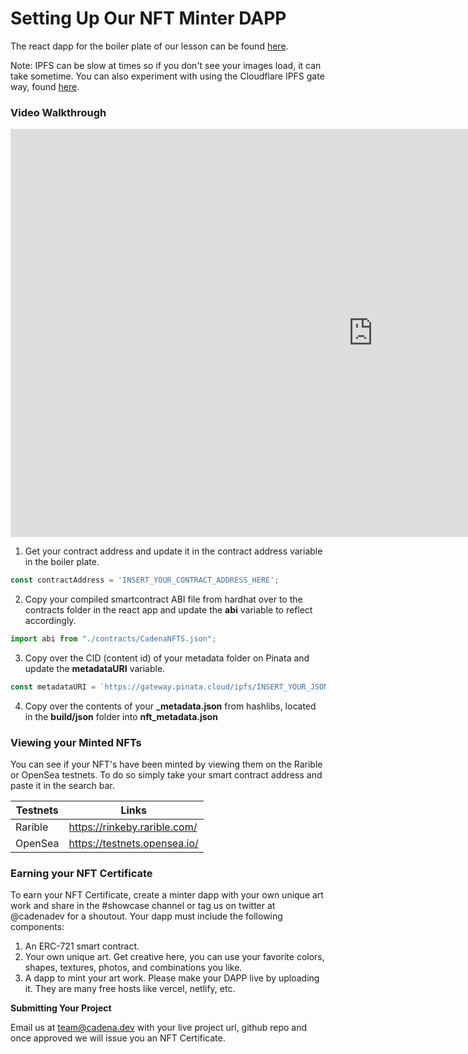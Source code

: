 # Setting Up Our NFT Minter DAPP



The react dapp for the boiler plate of our lesson can be found [here](https://github.com/CadenaDev/cadena_nft_minter_template).

Note: IPFS can be slow at times so if you don't see your images load, it can take sometime. You can also experiment with using the Cloudflare IPFS gate way, found [here](https://developers.cloudflare.com/web3/ipfs-gateway/).  



### Video Walkthrough 

<iframe width="1160" height="653" src="https://www.youtube.com/embed/JXBFrSmYPcQ" title="Creating an NFT Minter DAPP with React" frameborder="0" allow="accelerometer; autoplay; clipboard-write; encrypted-media; gyroscope; picture-in-picture" allowfullscreen></iframe>

1. Get your contract address and update it in the contract address variable in the boiler plate.

```javascript
const contractAddress = 'INSERT_YOUR_CONTRACT_ADDRESS_HERE';
```



2. Copy your compiled smartcontract ABI file from hardhat over to the contracts folder in the react app and update the **abi** variable to reflect accordingly. 

```javascript
import abi from "./contracts/CadenaNFTS.json";
```

3. Copy over the CID (content id) of your metadata folder on Pinata and update the **metadataURI** variable.

```javascript
const metadataURI = `https://gateway.pinata.cloud/ipfs/INSERT_YOUR_JSON_CID_HERE/${tokenId}.json`
```

4. Copy over the contents of your **_metadata.json** from  hashlibs, located in the **build/json** folder into **nft_metadata.json**

### Viewing your Minted NFTs 

You can see if your NFT's have been minted by viewing them on the Rarible or OpenSea testnets. To do so simply take your smart contract address and paste it in the search bar.

| Testnets | Links                        |
| -------- | ---------------------------- |
| Rarible  | https://rinkeby.rarible.com/ |
| OpenSea  | https://testnets.opensea.io/ |



### Earning your NFT Certificate 

To earn your NFT Certificate, create a minter dapp with your own unique art work and share in the #showcase channel or tag us on twitter at @cadenadev for a shoutout. Your dapp must include the following components:

1. An ERC-721 smart contract.
2. Your own unique art. Get creative here, you can use your favorite colors, shapes, textures, photos, and combinations you like.
3. A dapp to mint your art work. Please make your DAPP live by uploading it. They are many free hosts like vercel, netlify, etc.

**Submitting Your Project**

Email us at team@cadena.dev with your live project url, github repo and once approved we will issue you an NFT Certificate. 

